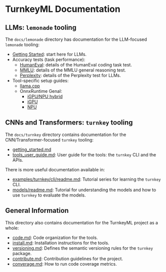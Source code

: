 # TurnkeyML Documentation

## LLMs: `lemonade` tooling

The `docs/lemonade` directory has documentation for the LLM-focused `lemonade` tooling:
- [Getting Started](https://github.com/onnx/turnkeyml/blob/main/docs/lemonade/getting_started.md): start here for LLMs.
- Accuracy tests (task performance):
  - [HumanEval](https://github.com/onnx/turnkeyml/blob/main/docs/lemonade/humaneval_accuracy.md): details of the HumanEval coding task test.
  - [MMLU](https://github.com/onnx/turnkeyml/blob/main/docs/lemonade/mmlu_accuracy.md): details of the MMLU general reasoning test.
  - [Perplexity](https://github.com/onnx/turnkeyml/blob/main/docs/lemonade/perplexity.md): details of the Perplexity test for LLMs.
- Tool-specific setup guides:
    - [llama.cpp](https://github.com/onnx/turnkeyml/blob/main/docs/lemonade/llamacpp.md)
    - OnnxRuntime GenaI:
        - [iGPU/NPU hybrid](https://github.com/onnx/turnkeyml/blob/main/docs/lemonade/ort_genai_hybrid.md)
        - [iGPU](https://github.com/onnx/turnkeyml/blob/main/docs/lemonade/ort_genai_igpu.md)
        - [NPU](https://github.com/onnx/turnkeyml/blob/main/docs/lemonade/ort_genai_npu.md)

## CNNs and Transformers: `turnkey` tooling

The `docs/turnkey` directory contains documentation for the CNN/Transformer-focused `turnkey` tooling:

- [getting_started.md](https://github.com/onnx/turnkeyml/blob/main/docs/turnkey/getting_started.md)
- [tools_user_guide.md](https://github.com/onnx/turnkeyml/blob/main/docs/turnkey/tools_user_guide.md): User guide for the tools: the `turnkey` CLI and the APIs.


There is more useful documentation available in:
- [examples/turnkey/cli/readme.md](https://github.com/onnx/turnkeyml/blob/main/examples/turnkey/cli/readme.md): Tutorial series for learning the `turnkey` CLI.
- [models/readme.md](https://github.com/onnx/turnkeyml/blob/main/models/readme.md): Tutorial for understanding the models and how to use `turnkey` to evaluate the models.

## General Information

This directory also contains documentation for the TurnkeyML project as a whole:

- [code.md](https://github.com/onnx/turnkeyml/blob/main/docs/code.md): Code organization for the tools.
- [install.md](https://github.com/onnx/turnkeyml/blob/main/docs/install.md): Installation instructions for the tools.
- [versioning.md](https://github.com/onnx/turnkeyml/blob/main/docs/versioning.md): Defines the semantic versioning rules for the `turnkey` package.
- [contribute.md](https://github.com/onnx/turnkeyml/blob/main/docs/contribute.md): Contribution guidelines for the project.
- [converage.md](https://github.com/onnx/turnkeyml/blob/main/docs/coverage.md): How to run code coverage metrics.
